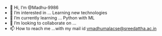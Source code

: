 - 👋 Hi, I’m @Madhu-9986
- 👀 I’m interested in ... Learning new technologies
- 🌱 I’m currently learning ... Python with ML
- 💞️ I’m looking to collaborate on ...
- 📫 How to reach me ...with my mail id vmadhumalacse@sreedattha.ac.in

<!---
Madhu-9986/Madhu-9986 is a ✨ special ✨ repository because its `README.md` (this file) appears on your GitHub profile.
You can click the Preview link to take a look at your changes.
--->

